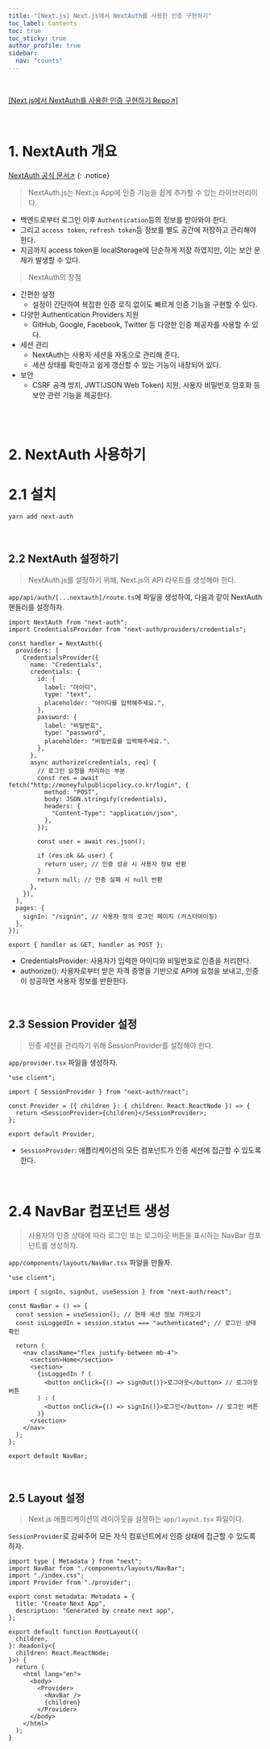 ```yaml
---
title: "[Next.js] Next.js에서 NextAuth를 사용한 인증 구현하기"
toc_label: Contents
toc: true
toc_sticky: true
author_profile: true
sidebar:
  nav: "counts"
---
```


<br>

[[Next.js에서 NextAuth를 사용한 인증 구현하기 Repo↗️]](https://github.com/MyNameSieun/Nextjs-Authentication)

<br>

# 1. NextAuth 개요

[NextAuth 공식 문서↗️](https://next-auth.js.org/)
{: .notice}

> NextAuth.js는 Next.js App에 인증 기능을 쉽게 추가할 수 있는 라이브러리이다.

- 백엔드로부터 로그인 이후 `Authentication`등의 정보를 받아와야 한다.
- 그리고 `access token`, `refresh token`등 정보를 별도 공간에 저장하고 관리해야 한다.
- 지금까지 access token을 localStorage에 단순하게 저장 하였지만, 이는 보안 문제가 발생할 수 있다.

> NextAuth의 장점

- 간편한 설정
  - 설정이 간단하여 복잡한 인증 로직 없이도 빠르게 인증 기능을 구현할 수 있다.
- 다양한 Authentication Providers 지원
  - GitHub, Google, Facebook, Twitter 등 다양한 인증 제공자를 사용할 수 있다.
- 세션 관리
  - NextAuth는 사용자 세션을 자동으로 관리해 준다.
  - 세션 상태를 확인하고 쉽게 갱신할 수 있는 기능이 내장되어 있다.
- 보안
  - CSRF 공격 방지, JWT(JSON Web Token) 지원, 사용자 비밀번호 암호화 등 보안 관련 기능을 제공한다.

<br><br>

# 2. NextAuth 사용하기

# 2.1 설치

```shell
yarn add next-auth
```

<br>

## 2.2 NextAuth 설정하기

> NextAuth.js를 설정하기 위해, Next.js의 API 라우트를 생성해야 한다.

`app/api/auth/[...nextauth]/route.ts`에 파일을 생성하여, 다음과 같이 NextAuth 핸들러를 설정하자.

```tsx
import NextAuth from "next-auth";
import CredentialsProvider from "next-auth/providers/credentials";

const handler = NextAuth({
  providers: [
    CredentialsProvider({
      name: "Credentials",
      credentials: {
        id: {
          label: "아이디",
          type: "text",
          placeholder: "아이디를 입력해주세요.",
        },
        password: {
          label: "비밀번호",
          type: "password",
          placeholder: "비밀번호를 입력해주세요.",
        },
      },
      async authorize(credentials, req) {
        // 로그인 요청을 처리하는 부분
        const res = await fetch("http://moneyfulpublicpolicy.co.kr/login", {
          method: "POST",
          body: JSON.stringify(credentials),
          headers: {
            "Content-Type": "application/json",
          },
        });

        const user = await res.json();

        if (res.ok && user) {
          return user; // 인증 성공 시 사용자 정보 반환
        }
        return null; // 인증 실패 시 null 반환
      },
    }),
  ],
  pages: {
    signIn: "/signin", // 사용자 정의 로그인 페이지 (커스터마이징)
  },
});

export { handler as GET, handler as POST };
```

- CredentialsProvider: 사용자가 입력한 아이디와 비밀번호로 인증을 처리한다.
- authorize(): 사용자로부터 받은 자격 증명을 기반으로 API에 요청을 보내고, 인증이 성공하면 사용자 정보를 반환한다.

<br>

## 2.3 Session Provider 설정

> 인증 세션을 관리하기 위해 SessionProvider를 설정해야 한다.

`app/provider.tsx` 파일을 생성하자.

```tsx
"use client";

import { SessionProvider } from "next-auth/react";

const Provider = ({ children }: { children: React.ReactNode }) => {
  return <SessionProvider>{children}</SessionProvider>;
};

export default Provider;
```

- `SessionProvider`: 애플리케이션의 모든 컴포넌트가 인증 세션에 접근할 수 있도록 한다.

<br>

# 2.4 NavBar 컴포넌트 생성

> 사용자의 인증 상태에 따라 로그인 또는 로그아웃 버튼을 표시하는 NavBar 컴포넌트를 생성하자.

`app/components/layouts/NavBar.tsx` 파일을 만들자.

```tsx
"use client";

import { signIn, signOut, useSession } from "next-auth/react";

const NavBar = () => {
  const session = useSession(); // 현재 세션 정보 가져오기
  const isLoggedIn = session.status === "authenticated"; // 로그인 상태 확인

  return (
    <nav className="flex justify-between mb-4">
      <section>Home</section>
      <section>
        {isLoggedIn ? (
          <button onClick={() => signOut()}>로그아웃</button> // 로그아웃 버튼
        ) : (
          <button onClick={() => signIn()}>로그인</button> // 로그인 버튼
        )}
      </section>
    </nav>
  );
};

export default NavBar;
```

<br>

## 2.5 Layout 설정

> Next.js 애플리케이션의 레이아웃을 설정하는 `app/layout.tsx` 파일이다.

`SessionProvider`로 감싸주어 모든 자식 컴포넌트에서 인증 상태에 접근할 수 있도록 하자.

```tsx
import type { Metadata } from "next";
import NavBar from "./components/layouts/NavBar";
import "./index.css";
import Provider from "./provider";

export const metadata: Metadata = {
  title: "Create Next App",
  description: "Generated by create next app",
};

export default function RootLayout({
  children,
}: Readonly<{
  children: React.ReactNode;
}>) {
  return (
    <html lang="en">
      <body>
        <Provider>
          <NavBar />
          {children}
        </Provider>
      </body>
    </html>
  );
}
```

<br>

